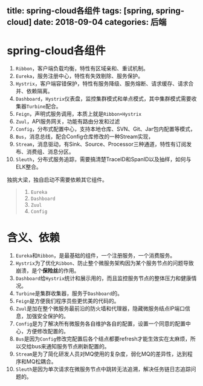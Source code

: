 title: spring-cloud各组件
tags: [spring, spring-cloud]
date: 2018-09-04
categories: 后端
---

# spring-cloud各组件

<!-- more -->

1. `Ribbon`，客户端负载均衡，特性有区域亲和、重试机制。
2. `Eureka`，服务注册中心，特性有失效剔除、服务保护。
2. `Hystrix`，客户端容错保护，特性有服务降级、服务熔断、请求缓存、请求合并、依赖隔离。
3. `Dashboard`，`Hystrix`仪表盘，监控集群模式和单点模式，其中集群模式需要收集器`Turbine`配合。
3. `Feign`，声明式服务调用，本质上就是`Ribbon+Hystrix`
4. `Zuul`，API服务网关，功能有路由分发和过滤
5. `Config`，分布式配置中心，支持本地仓库、SVN、Git、Jar包内配置等模式，
6. `Bus`，消息总线，配合Config仓库修改的一种Stream实现，
4. `Stream`，消息驱动，有Sink、Source、Processor三种通道，特性有订阅发布、消费组、消息分区。
6. `Sleuth`，分布式服务追踪，需要搞清楚TraceID和SpanID以及抽样，如何与ELK整合。

独挑大梁，独自启动不需要依赖其它组件。
> 1. `Eureka`
> 2. `Dashboard`
> 3. `Zuul`
> 4. `Config`

# 含义、依赖
1. `Eureka`和`Ribbon`，是最基础的组件，一个注册服务，一个消费服务。
2. `Hystrix`为了优化`Ribbon`、防止整个微服务架构因为某个服务节点的问题导致崩溃，是个**保险丝**的作用。
3. `Dashboard`给`Hystrix`统计和展示用的，而且监控服务节点的整体压力和健康情况。
4. `Turbine`是集群收集器，服务于`Dashboard`的。
5. `Feign`是方便我们程序员些更优美的代码的。
6. `Zuul`是加在整个微服务最前沿的防火墙和代理器，隐藏微服务结点IP端口信息，加强安全保护的。
7. `Config`是为了解决所有微服务各自维护各自的配置，设置一个同意的配置中心，方便修改配置的。
8. `Bus`是因为`Config`修改完配置后各个结点都要refresh才能生效实在太麻烦，所以交给bus来通知服务节点刷新配置的。
9. `Stream`是为了简化研发人员对MQ使用的复杂度，弱化MQ的差异性，达到程序和MQ松耦合。
10. `Sleuth`是因为单次请求在微服务节点中跳转无法追溯，解决任务链日志追踪问题的。